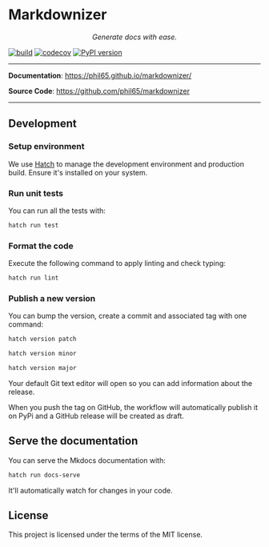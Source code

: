 # Markdownizer

<p align="center">
    <em>Generate docs with ease.</em>
</p>

[![build](https://github.com/phil65/markdownizer/workflows/Build/badge.svg)](https://github.com/phil65/markdownizer/actions)
[![codecov](https://codecov.io/gh/phil65/markdownizer/branch/master/graph/badge.svg)](https://codecov.io/gh/phil65/markdownizer)
[![PyPI version](https://badge.fury.io/py/markdownizer.svg)](https://badge.fury.io/py/markdownizer)

---

**Documentation**: <a href="https://phil65.github.io/markdownizer/" target="_blank">https://phil65.github.io/markdownizer/</a>

**Source Code**: <a href="https://github.com/phil65/markdownizer" target="_blank">https://github.com/phil65/markdownizer</a>

---

## Development

### Setup environment

We use [Hatch](https://hatch.pypa.io/latest/install/) to manage the development environment and production build. Ensure it's installed on your system.

### Run unit tests

You can run all the tests with:

```bash
hatch run test
```

### Format the code

Execute the following command to apply linting and check typing:

```bash
hatch run lint
```

### Publish a new version

You can bump the version, create a commit and associated tag with one command:

```bash
hatch version patch
```

```bash
hatch version minor
```

```bash
hatch version major
```

Your default Git text editor will open so you can add information about the release.

When you push the tag on GitHub, the workflow will automatically publish it on PyPi and a GitHub release will be created as draft.

## Serve the documentation

You can serve the Mkdocs documentation with:

```bash
hatch run docs-serve
```

It'll automatically watch for changes in your code.

## License

This project is licensed under the terms of the MIT license.
